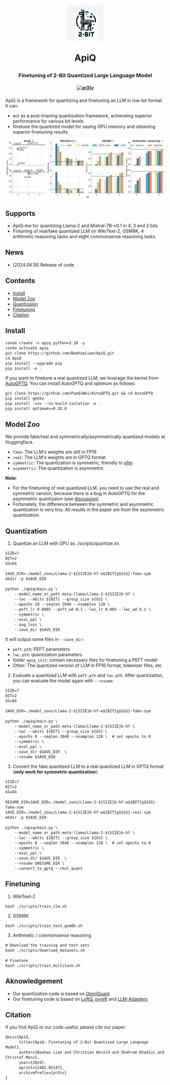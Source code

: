 <h1 align="center">
    <img src="./imgs/logo.webp" width="114" height="114">
    <p>ApiQ</p>
</h1>
<h3 align="center">
    <p>Finetuning of 2-Bit Quantized Large Language Model</p>
</h3>
<h5 align="center">

[![arXiv](https://img.shields.io/badge/arXiv-2308.13137-b31b1b.svg?logo=arXiv)](https://arxiv.org/abs/2402.05147)
 <br>

</h5>

ApiQ is a framework for quantizing and finetuning an LLM in low-bit format. It can:

- act as a post-trianing quantization framework, achieveing superior performance for various bit levels
- finetune the quantized model for saving GPU memory and obtaining superior finetuning results

<p float="left" align="middle">
  <img src="./imgs/overall.png">
</p>


## Supports
- ApiQ-bw for quantizing Llama-2 and Mistral-7B-v0.1 in 4, 3 and 2 bits
- Fintuning of real/fake quantized LLM on WikiText-2, GSM8K, 4 arithmetic reasoning tasks and eight commonsense reasoning tasks

## News
- [2024.06.19] Release of code

## Contents
- [Install](#install)
- [Model Zoo](#model-zoo)
- [Quantizaion](#quantization)
- [Finetuning](#finetuning)
- [Citation](#citation)

## Install
```
conda create -n apiq python=3.10 -y
conda activate apiq
git clone https://github.com/BaohaoLiao/ApiQ.git
cd ApiQ
pip install --upgrade pip 
pip install -e .
```

If you want to finetune a real quantized LLM, we leverage the kernel from [AutoGPTQ](https://github.com/AutoGPTQ/AutoGPTQ#quick-installation). You can install AutoGPTQ and optimum as follows:
```
git clone https://github.com/PanQiWei/AutoGPTQ.git && cd AutoGPTQ
pip install gekko
pip install -vvv --no-build-isolation -e .
pip install optimum>=0.20.0
```

## Model Zoo
We provide fake/real and symmetrically/asymmetrically quantized models at Huggingface.
- ```fake```: The LLM's weights are still in FP16
- ```real```: The LLM's weights are in GPTQ format
- ```symmetric```: The quantization is symmetric, friendly to [vllm](https://github.com/vllm-project/vllm)
- ```asymmetric```: The quantization is asymmetric

**Note**: 
- For the finetuning of real quantized LLM, you need to use the real and symmetric version, because there is a bug in AutoGPTQ for the asymmetric quantizaion (see [discussion](https://github.com/OpenGVLab/OmniQuant/issues/57)). 
- Fortunately, the difference between the symmetric and asymmetric quantization is very tiny. All results in the paper are from the asymmetric quantization.

## Quantization
1. Quantize an LLM with GPU as ./scripts/quantize.sh.
```
SIZE=7
BIT=2
GS=64

SAVE_DIR=./model_zoos/Llama-2-${SIZE}b-hf-w${BIT}g${GS}-fake-sym
mkdir -p $SAVE_DIR

python ./apiq/main.py \
    --model_name_or_path meta-llama/Llama-2-${SIZE}b-hf \
    --lwc --wbits ${BIT} --group_size ${GS} \
    --epochs 20 --seqlen 2048 --nsamples 128 \
    --peft_lr 0.0005 --peft_wd 0.1 --lwc_lr 0.005 --lwc_wd 0.1 \
    --symmetric \
    --eval_ppl \
    --aug_loss \
    --save_dir $SAVE_DIR  
```
It will output some files in ```--save_dir```:
- ```peft.pth```: PEFT parameters 
- ```lwc.pth```: quantization parameters
- folder ```apiq_init```: contain necessary files for finetuning a PEFT model
- Other: The quantized version of LLM in FP16 format, tokenizer files, etc

2. Evaluate a quantized LLM with ```peft.pth``` and ```lwc.pth```. After quantization, you can evaluate the model again with ```--resume```.
```
SIZE=7
BIT=2
GS=64

SAVE_DIR=./model_zoos/Llama-2-${SIZE}b-hf-w${BIT}g${GS}-fake-sym

python ./apiq/main.py \
    --model_name_or_path meta-llama/Llama-2-${SIZE}b-hf \
    --lwc --wbits ${BIT} --group_size ${GS} \
    --epochs 0 --seqlen 2048 --nsamples 128 \  # set epochs to 0
    --symmetric \
    --eval_ppl \
    --save_dir $SAVE_DIR  \
    --resume $SAVE_DIR
```

3. Convert the fake quantized LLM to a real quantized LLM in GPTQ format (**only work for symmetric quantization**):
```
SIZE=7
BIT=2
GS=64

RESUME_DIR=SAVE_DIR=./model_zoos/Llama-2-${SIZE}b-hf-w${BIT}g${GS}-fake-sym
SAVE_DIR=./model_zoos/Llama-2-${SIZE}b-hf-w${BIT}g${GS}-real-sym
mkdir -p $SAVE_DIR

python ./apiq/main.py \
    --model_name_or_path meta-llama/Llama-2-${SIZE}b-hf \
    --lwc --wbits ${BIT} --group_size ${GS} \
    --epochs 0 --seqlen 2048 --nsamples 128 \  # set epochs to 0
    --symmetric \
    --eval_ppl \
    --save_dir $SAVE_DIR  \
    --resume $RESUME_DIR \
    --convert_to_gptq --real_quant
```

## Finetuning
1. WikiText-2
```
bash ./scripts/train_clm.sh
```
2. GSM8K
```
bash ./scripts/train_test_gsm8k.sh
```
3. Arithmetic / commonsense reasoning
```
# Download the training and test sets
bash ./scripts/download_datasets.sh

# Finetune
bash ./scripts/train_multitask.sh
```

## Aknowledgement
- Our quantization code is based on [OmniQuant](https://github.com/OpenGVLab/OmniQuant)
- Our finetuning code is based on [LoftQ](https://github.com/yxli2123/LoftQ), [pyreft](https://github.com/stanfordnlp/pyreft) and [LLM-Adapters](https://github.com/AGI-Edgerunners/LLM-Adapters)

## Citation
If you find ApiQ or our code useful, please cite our paper:
```
@misc{ApiQ,
      title={ApiQ: Finetuning of 2-Bit Quantized Large Language Model}, 
      author={Baohao Liao and Christian Herold and Shahram Khadivi and Christof Monz},
      year={2024},
      eprint={2402.05147},
      archivePrefix={arXiv}
}
```

